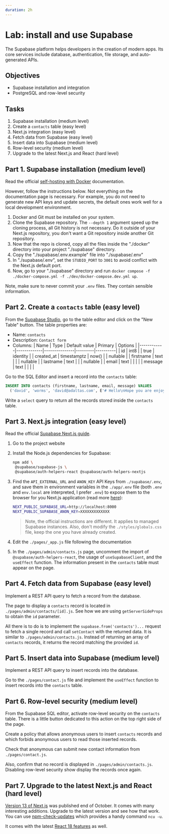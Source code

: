 ```yaml
---
duration: 2h
---
```


# Lab: install and use Supabase

The Supabase platform helps developers in the creation of modern apps. Its core services include database, authentication, file storage, and auto-generated APIs.

## Objectives

- Supabase installation and integration
- PostgreSQL and row-level security

## Tasks

1. Supabase installation (medium level)
2. Create a `contacts` table (easy level)
3. Next.js integration (easy level)
4. Fetch data from Supabase (easy level)
5. Insert data into Supabase (medium level)
6. Row-level security (medium level)
7. Upgrade to the latest Next.js and React (hard level)

## Part 1. Supabase installation (medium level)

Read the official [self-hosting with Docker](https://supabase.com/docs/guides/hosting/docker) documentation.

However, follow the instructions below. Not everything on the documentation page is necessary. For example, you do not need to generate new API keys and update secrets, the default ones work well for a local development environment.

1. Docker and Git must be installed on your system.
2. Clone the Supabase repository. The `--depth 1` argument speed up the cloning process, all Git history is not necessary. Do it outside of your Next.js repository, you don't want a Git repository inside another Git repository.
3. Now that the repo is cloned, copy all the files inside the "./docker" directory into your project "./supabase" directory.
4. Copy the "./supabase/.env.example" file into "./supabase/.env"
5. In "./supabase/.env", set the `STUDIO_PORT` to `3001` to avoid conflict with the Next.js default port.
6. Now, go to your "./supabase" directory and run `docker compose -f ./docker-compose.yml -f ./dev/docker-compose.dev.yml up`.

Note, make sure to never commit your `.env` files. They contain sensible information.

## Part 2. Create a `contacts` table (easy level)

From the [Supabase Studio](http://localhost:3001), go to the table editor and click on the "New Table" button. The table properties are:

- Name: `contacts`
- Description: `Contact form`
- Columns:
  | Name       | Type        | Default value | Primary | Options  |
  |------------|-------------|---------------|---------|----------|
  | id         | int8        |               | true    | identity |
  | created_at | timestamptz | now()         |         | nullable |
  | firstname  | text        |               |         | nullable |
  | lastname   | text        |               |         | nullable |
  | email      | text        |               |         |          |
  | message    | text        |               |         |          |

Go to the SQL Editor and insert a record into the `contacts` table:

```sql
INSERT INTO contacts (firstname, lastname, email, message) VALUES
  ('david', 'worms', 'david@adaltas.com', E'# Hello\nHope you are enjoying the course.');
```

Write a `select` query to return all the records stored inside the `contacts` table.

## Part 3. Next.js integration (easy level)

Read the official [Supabase Next.js guide](https://supabase.com/docs/guides/with-nextjs).

1. Go to the project website
2. Install the Node.js dependencies for Supabase:
   ```bash
   npm add \
    @supabase/supabase-js \
    @supabase/auth-helpers-react @supabase/auth-helpers-nextjs
   ```
3. Find the `API_EXTERNAL_URL` and `ANON_KEY` API Keys from `./supabase/.env`, and save them in environment variables in the `./app/.env` file (both `.env` and `env.local` are interpreted, I prefer `.env`) to expose them to the browser for you Next.js application (read more [here](https://nextjs.org/docs/basic-features/environment-variables#exposing-environment-variables-to-the-browser)):
   ```bash
   NEXT_PUBLIC_SUPABASE_URL=http://localhost:8000
   NEXT_PUBLIC_SUPABASE_ANON_KEY=XXXXXXXXXXXXX
   ```
   > Note, the official instructions are different. It applies to managed Supabase instances. Also, don't modify the `./styles/globals.css` file, keep the one you have already created.

5. Edit the `./pages/_app.js` file following the documentation
6. In the `./pages/admin/contacts.js` page, uncomment the import of `@supabase/auth-helpers-react`, the usage of `useSupabaseClient`, and the `useEffect` function. The information present in the `contacts` table must appear on the page.

## Part 4. Fetch data from Supabase (easy level)

Implement a REST API query to fetch a record from the database.

The page to display a `contacts` record is located in `./pages/admin/contacts/[id].js`. See how we are using `getServerSideProps` to obtain the `id` parameter.

All there is to do is to implement the `supabase.from('contacts')...` request to fetch a single record and call `setContact` with the returned data. It is similar to `./pages/admin/contacts.js`. Instead of returning an array of `contacts` records, it returns the record matching the provided `id`.

## Part 5. Insert data into Supabase (medium level)

Implement a REST API query to insert records into the database.

Go to the `./pages/contact.js` file and implement the `useEffect` function to insert records into the `contacts` table.

## Part 6. Row-level security (medium level)

From the Supabase SQL editor, activate row-level security on the `contacts` table. There is a little button dedicated to this action on the top right side of the page.

Create a policy that allows anonymous users to insert `contacts` records and which forbids anonymous users to read those inserted records.

Check that anonymous can submit new contact information from `./pages/contact.js`.

Also, confirm that no record is displayed in `./pages/admin/contacts.js`. Disabling row-level security show display the records once again.

## Part 7. Upgrade to the latest Next.js and React (hard level)

[Version 13 of Next.js](https://nextjs.org/blog/next-13) was published end of October. It comes with many interesting additions. Upgrade to the latest version and see how that work. You can use [npm-check-updates](https://www.npmjs.com/package/npm-check-updates) which provides a handy command `ncu -u`.

It comes with the latest [React 18 features](https://reactjs.org/blog/2022/03/29/react-v18.html) as well.
